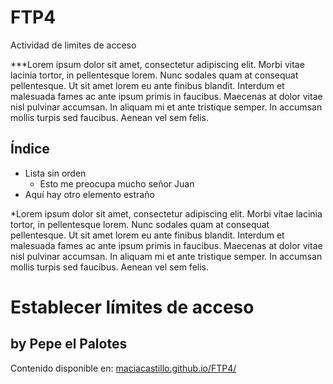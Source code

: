 # FTP4
Actividad de limites de acceso


***Lorem ipsum dolor sit amet, consectetur adipiscing elit. Morbi vitae lacinia tortor, in pellentesque lorem. Nunc sodales quam at consequat pellentesque. Ut sit amet lorem eu ante finibus blandit. Interdum et malesuada fames ac ante ipsum primis in faucibus. Maecenas at dolor vitae nisl pulvinar accumsan. In aliquam mi et ante tristique semper. In accumsan mollis turpis sed faucibus. Aenean vel sem felis.

## Índice
* Lista sin orden
  * Esto me preocupa mucho señor Juan
* Aquí hay otro elemento estraño


*Lorem ipsum dolor sit amet, consectetur adipiscing elit. Morbi vitae lacinia tortor, in pellentesque lorem. Nunc sodales quam at consequat pellentesque. Ut sit amet lorem eu ante finibus blandit. Interdum et malesuada fames ac ante ipsum primis in faucibus. Maecenas at dolor vitae nisl pulvinar accumsan. In aliquam mi et ante tristique semper. In accumsan mollis turpis sed faucibus. Aenean vel sem felis. 


# Establecer límites de acceso
## by Pepe el Palotes
Contenido disponible en: [maciacastillo.github.io/FTP4/](https://maciacastillo.github.io/FTP4)
